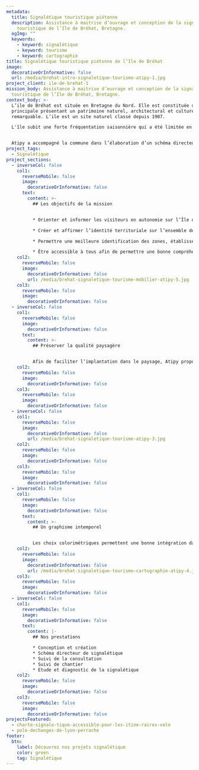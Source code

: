```yaml
---
metadata:
  title: Signalétique touristique piétonne
  description: Assistance à maitrise d’ouvrage et conception de la signalétique
    touristique de l’Ile de Bréhat, Bretagne.
  ogImg: ""
  keywords:
    - keyword: signalétique
    - keyword: tourisme
    - keyword: cartographie
title: Signalétique touristique piétonne de l’Ile de Bréhat
image:
  decorativeOrInformative: false
  url: /media/brehat-intro-signaletique-tourisme-atipy-1.jpg
project_client: ile-de-brehat-1
mission_body: Assistance à maitrise d’ouvrage et conception de la signalétique
  touristique de l’Ile de Bréhat, Bretagne.
context_body: >-
  L’ile de Bréhat est située en Bretagne du Nord. Elle est constituée d’une île
  principale présentant un patrimoine naturel, architectural et culturel
  remarquable. L’ile est un site naturel classé depuis 1907.

  L'île subit une forte fréquentation saisonnière qui a été limitée en nombre de personnes depuis juin 2023.


  Atipy a accompagné la commune dans l’élaboration d’un schéma directeur de signalétique et dans la conception de l’ensemble des dispositifs.
project_tags:
  - Signalétique
project_sections:
  - inverseCol: false
    col1:
      reverseMobile: false
      image:
        decorativeOrInformative: false
      text:
        content: >-
          ## Les objectifs de la mission


          * Orienter et informer les visiteurs en autonomie sur l’Île de Bréhat.

          * Créer et affirmer l’identité territoriale sur l’ensemble de la signalétique directionnelle et d’information.

          * Permettre une meilleure identification des zones, établissements, espaces et services de façon pérenne.

          * Être accessible à tous afin de permettre une bonne compréhension pour tous les visiteurs.
    col2:
      reverseMobile: false
      image:
        decorativeOrInformative: false
        url: /media/brehat-signaletique-tourisme-mobilier-atipy-5.jpg
    col3:
      reverseMobile: false
      image:
        decorativeOrInformative: false
  - inverseCol: false
    col1:
      reverseMobile: false
      image:
        decorativeOrInformative: false
      text:
        content: >-
          ## Préserver la qualité paysagère


          Afin de faciliter l’implantation dans le paysage, Atipy propose des supports directionnels monolithes plantés dans le sol. Le matériau choisi est un bois de châtaignier avec une finition naturelle faisant ressortir le tanin. Cela donne au bois un aspect foncé, presque noir.
    col2:
      reverseMobile: false
      image:
        decorativeOrInformative: false
    col3:
      reverseMobile: false
      image:
        decorativeOrInformative: false
  - inverseCol: false
    col1:
      reverseMobile: false
      image:
        decorativeOrInformative: false
        url: /media/brehat-signaletique-tourisme-atipy-3.jpg
    col2:
      reverseMobile: false
      image:
        decorativeOrInformative: false
    col3:
      reverseMobile: false
      image:
        decorativeOrInformative: false
  - inverseCol: false
    col1:
      reverseMobile: false
      image:
        decorativeOrInformative: false
      text:
        content: >-
          ## Un graphisme intemporel


          Les choix colorimétriques permettent une bonne intégration dans l’environnement. La couleur beige prédominante reste une couleur intemporelle et facile à décliner. La charte signalétique propose également l’utilisation systématique de pictogrammes permettant un accès à l'information pour les visiteurs de langue étrangère.
    col2:
      reverseMobile: false
      image:
        decorativeOrInformative: false
        url: /media/brehat-signaletique-tourisme-cartographie-atipy-4.jpg
    col3:
      reverseMobile: false
      image:
        decorativeOrInformative: false
  - inverseCol: false
    col1:
      reverseMobile: false
      image:
        decorativeOrInformative: false
      text:
        content: |-
          ## Nos prestations

          * Conception et création
          * Schéma directeur de signalétique
          * Suivi de la consultation
          * Suivi de chantier
          * Etude et diagnostic de la signalétique
    col2:
      reverseMobile: false
      image:
        decorativeOrInformative: false
    col3:
      reverseMobile: false
      image:
        decorativeOrInformative: false
projectsFeatured:
  - charte-signale-tique-accessible-pour-les-itine-raires-velo
  - pole-dechanges-de-lyon-perrache
footer:
  btn:
    label: Découvrez nos projets signalétique
    color: green
    tag: Signalétique
---
```

